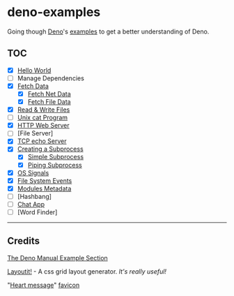 # deno-examples

Going though [Deno](https://deno.com/runtime)'s [examples](https://deno.com/manual@v1.34.2/examples) to get a better understanding of Deno.

## TOC

- [x] [Hello World](/src/helloWorld.js)
- [ ] Manage Dependencies
- [x] [Fetch Data](/src/fetchData/)
  - [x] [Fetch Net Data](/src/fetchData/fetchNet.js)
  - [x] [Fetch File Data](/src/fetchData/fetchFile.js)
- [x] [Read & Write Files](src/files/readWrite.js)
- [ ] [Unix cat Program](src/commands/cat.js)
- [x] [HTTP Web Server](src/server/webServer.js)
- [ ] [File Server]
- [x] [TCP echo Server](src/server/echoServer.js)
- [x] [Creating a Subprocess](/src/subprocess/)
  - [x] [Simple Subprocess](/src/subprocess/simpleSubprocess.js)
  - [x] [Piping Subprocess](/src/subprocess/pipingSubprocess.js)
- [x] [OS Signals](/src/commands/osSignals.js)
- [x] [File System Events](/src/files/watcher.js)
- [x] [Modules Metadata](/src/modules/)
- [ ] [Hashbang]
- [ ] [Chat App](/src/chat/)
- [ ] [Word Finder]

---

## Credits

[The Deno Manual Example Section](https://deno.com/manual/examples)

[Layoutit!](https://github.com/Leniolabs/layoutit-grid) - A css grid layout generator. *It's really useful!*

"[Heart message](https://www.favicon.cc/?action=icon&file_id=962048)" [favicon](/src/chat/public/favicon.ico)
